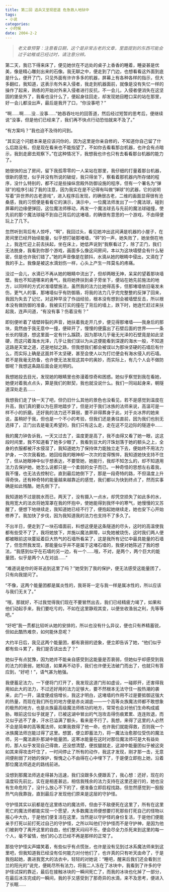 ```yaml
---
title: 第二回 追兵又至现密道 危急救人地狱中
tags:
- 小说
categories:
- 小时候
date: 2004-2-2
---
```


> *老文章预警：注意看日期，这个是非常古老的文章，里面提到的东西可能会过于幼稚或已经过时，请注意分辨。*

第二天，我已下得来床了，便见她伏在不远处的桌子上香香的睡着，睡姿甚是优美，像是精心雕刻出来的石像。我无聊之中，便走到了门边，也想看看这外面到底是什么，便开了门，只见外面有许许多多的机器，屏幕上有各种各样的指示，但大多翻红，我知道，这表示有外来入侵者，我走到机器面前，就像是没有失忆一样的操作了起来，熟练的开始对外来入侵者进行反抗，不一会儿，入侵者便消失在这坚固的堡垒外了，我看也没什么了，便起身往回走，却发现她目瞪口呆的站在那里，好一会儿都没出声，最后是我开了口，“你没事吧？”

“啊……啊……没…没事……”她吞吞吐吐的回答道，然后经过短暂的思考后，便继续说“没事，但是他们已经来了，我们再不快点行动恐怕就来不及了。”


“有方案吗？”我也迫不及待的问到。

“其实这个问题本来是应该问你的，因为这里是你亲自修的，不知道你自己留了什么后路没有。但是现在看来也不能指望了，不如你去看看那台机器，也许会有点暗示，我到走廊去观察下。”在这种情况下，我想我也许也只有去看看那台机器的能力了。


她很快的出了房间，留下我孤零零的一人呆站在那里，我仔细的打量着那台机器，很新的感觉，似乎并没有所说的破绽，我只得坐下，察看着那机器内所存储的程序，没什么特别的，都不过是些操纵宫殿外防御设施的程序，但有一个署名为“弹球”的程序引起了我的注意，因为我实在是不记得有叫做“弹球”的武器，它的说明写着“异世界的古老游戏”，进入程序后发现，的确很古老，二维的画面显得很有沧桑感，我的习惯便是看看它的演示，演示中，一位魔法师发出了一个魔法球，碰到屏幕的边缘便弹回，这位魔法师移动，再发一个魔法球去与先前的魔法球碰撞，使先前的那个魔法球碰不到自己背后的这堵墙，的确很有意思的一个游戏，不由得便玩上了几下。

忽然听到背后有人惊呼，“啊”，我回过头，看见她冲出这间满是机器的小屋子，在房间里已经开始续能量，似乎想打破那堵墙，“砰”的一声，她失败了，她坐倒在地上，我连忙迎上前去扶起，坐在床上，她低声说到“我察看过了，除了正门，我们无法脱身，我看到你那个游戏，画面多么像这间房间，本以为这块墙壁会有什么秘密，但是也许我们错了。”她的声音像是在颤抖，水滴从她的眼睛中侵出，又滴在了我的手上。我像是被这水滴划伤一样，心头上产生一阵莫名的疼痛。


没过一会儿，水滴已不再从她的眼睛中流出了，但却两眼无神，呆呆的望着那块墙壁。我也不知道哪来的勇气，我将她搀扶到桌子旁坐下，便站在她先前施法的地方，以同样的方式对准墙壁施法，虽然我的法力比她得高多，但那堵墙依旧毫发未伤，更气人的事，那堵墙似乎有防御盾，将我的法力几乎完完整整的反弹了回来，我因为失去了记忆，对这种早没了作战经验，根本没有想到会被墙壁反击，所以根本没有做防御的准备，我被实打实的撞在了背后的墙上，跌下时，她连忙赶过来扶起我，连声问道，“有没有事？伤着没有？”

即刻便听着了墙壁碎裂的声音，她扶着我走开几步，便见得那堵墙——我身后的那块，竟然由于我无意中一撞，便碎开了，慢慢的便露出了石壁后面的世界——一条长长的隧道，想这里面一定有什么蹊跷，因为那块几乎毫无光泽的石壁竟是如此坚硬，而这闪着海水光泽，几乎让我们误以为从这便能看到深邃的海水一般，不知道这路是天堂之道，还是地狱之路，但我想我们都会被误以为那块坚硬的石墙后有什么，而实际上确是这面并不太坚硬，甚至会使人以为打烂便会有海水侵入的石墙。若不是我毫无防备，也许便无法发现这其中的奥妙，而实际上，有几个人会不做防御呢？我想这条路后面会是光明的。


我想她投去目光，发现她的眼睛里也弥漫着惊奇和困惑。她似乎察觉到我在看她，她便对着我点点头，算是我们的默契，我也就没说什么。我们一同站起身来，朝隧道深处走去……

我想我们走了快一天了吧，但仍旧什么其他的景色也没看见，若不是感觉到温度在升高，我们真的要以为在原地踏步了，但是对于我们冰族的法师来说，高温可是一样不小的折磨。还好我的法力还不算弱，要不非得葬身于此，对于炎冰界的她来说，虽稍好于我，但也是一个不小的考验，但我们还是勇往直前，因为我们也别无选择了，正门出去是毫无希望的，我们只有这么走，走在这不见边际的隧道中……

我的魔力钟告诉我，一天又过去了，温度更是高了，我不由得又看了她一眼，这这段时间里，我不知道看了她多少眼了，我看到豆大的汗珠划落于她的额头之上，全身的衣服都被汗水侵湿了，我知道她为了保持体力能独立走下去，便始终不用法力护身，一次次我看她，她回给我的眼神却一次次的变得憔悴，我知道她快支持不住了，但从她眼神中似乎想表达，不要管她，她能行，我却不知怎么的，却不知道用法力去保护她，她怎么说都只是一个柔弱的女子而已。一种奇怪的思想左右着我，我不懂，也无法去控制它。直到最后她倒下了，那是一段奇特的路，不但温度上升得奇快，还有种奇特的能量越来越靠近的感觉，我们都以为快到终点了，然而实事确是如此残酷，她先倒下了。

我知道她不过是脱水而已，两天了，没有摄入一点水，却凭空损失了如此多的水，我用宽大的法衣将她笼罩在我的怀抱中，使她能得到我怀中的寒气，她慢慢的又苏醒了，便想下地继续走，我知道她已经不行了，便抱起她继续走，她也安下心开始修养了。我加快了步伐，因为我知道我的法力也支持不了多久了。


不出半日，便走到了一块石墙面前，料想这便是这条隧道的尽头，这时的高温使我都有些受不了了，我将她放下，并施以魔法屏障，以免她被烧伤，这时我们两人便都被眼前这块蔓延着巨大热气的石墙所看呆了，这是我所有记忆中最具能量的石墙了，但忽然我发现，那能量似乎并不是属于这堵石墙的，我便对她陈述了我的想法，“我感到似乎在石墙的另一边，有一个……哦，不对，是两个，两个巨大的能量团，似乎是两个人在对战……”


“难道说是你的哥哥追到这里了吗？”她受到了我的保护，便无法感受这能量团了，只有向我提问了。


“不像，这两个能量团都是属炎性的，我哥哥一定与我一样是属冰性的，所以应该与我们无关了。”


“哦，那就好，不过我觉得我们现在不要冒然出去，我们已经精疲力竭了，如果和他们动起手来，我们要吃亏的，不如在这里静观其变，以便坐收渔翁之利，先等等吧。”

“好吧”我一贯都比较听从她的安排的，所以也没有什么异议，便也只有养精蓄锐，但如此酷热难奈，如何能休息呢？


大约半日后，我见这两个能量团，都有衰弱的迹象，便立即告诉了她，“他们似乎都有些斗累了，我们是否该出去了？”


她似乎有点犹豫，因为她并不能亲自感受到这能量是否衰弱，但她似乎却感受到我的法力的衰弱，她知道，如果再不动手，我们也许便无法破门而出了，也就只有答应到，“好吧！”，语气甚为勉强。

我便蓄足法力，一下便将门打开了，我发现这道门形如虚设，一碰即开，还害得我用如此大的法力，不过还好用的法力足够大，要不然根本无法守住一股热潮的袭来，此门一开，温度便成倍增长，我这才明白，这堵墙的作用不过是要抵御这强大的热量，而现在我们所在的地方便是赤炎湖底——一个高等炎族魔法师都不敢想象的极热的地方，也是炎族最高级魔法师练功的地方，常常也会对他们生命构成威胁。眼前这位似乎就是了，已被这湖中冒出的气泡攻击得伤痕累累、连连败退，而又似乎逃不了身，汗水已溢满了额头，看来是不行了。我想，来得了这里的人必然不会是简单的高等魔法师，如果我救得了他一命，也许我们就能得救，否则我一个冰族魔法师岂能过得了这里。想罢，便立即蓄法力，将一魔法治愈那位受伤的魔法师，另一魔法直扑那湖中能量团，这寒冰能量在这时对那位魔法师可是大有益处的，那人似乎发现自己得救，还没想清楚，便拔腿就走，这湖中能量团似乎被这突如其来得攻击吓住了，一时间停止了所有的动作，我这才发现，刚才那一击，无意间便削弱了对她的保护，惭愧之心不由得在心中埋下了，于是便立即抱上她，沿着那位魔法师逃走的路线前进。


没想到那魔法师逃走得甚为迅速，我们没跟多久便跟丢了，我心想：还好，现在的温度较先前比，实在是相差甚远，相信我残余的法力支持在这里还是行的，她也没有生命危险了，没什么放心不下的了，便准备立即启程找路，但忽然感觉到一股股热气向我靠拢，直到最后才发现他们原来是这层的守护怪。


守护怪其实以前都是在这里练功的魔法师，但由于不敌便死在这里了，所有在这里死亡的魔法师都能实现一个愿望，大多数魔法师便想要打死那些打死自己的怪物以报心中大仇，于是他们便复活在这里，当然是以守护怪的身份复活，于是他们便能亲手打死以前打死过自己的守护怪，之所以叫他们守护怪而不是守护神，是因为他们被剥夺了离开这里的自由，他们整天闷闷不乐，便会尽全力杀死来到这里的每一个人，毫不留情，他们的心志已经不再是那样的正常了。


那些守护怪尖声嬉笑着，有些似乎有点慌张，也许是没有见到过冰系魔法师来到这里吧，但我知道我已经没有任何能力对付他们了，也许真的只有听天由命了，于是我抱起她，裹进我宽大的法衣中，轻轻的对她说：“睡吧，醒来后我们还会看到兰兰的阳光的”说完，便耗尽所有法力，将我二人冻在了冰块中，我看到了许多的守护怪试探的靠近，最后在接触冰块的一瞬间死亡了，而我的冰块也化掉了一部分，在最后冰冻完成的一瞬间，我的手又感受到了那奇异的水滴，来不及思考，便进入了长眠……



